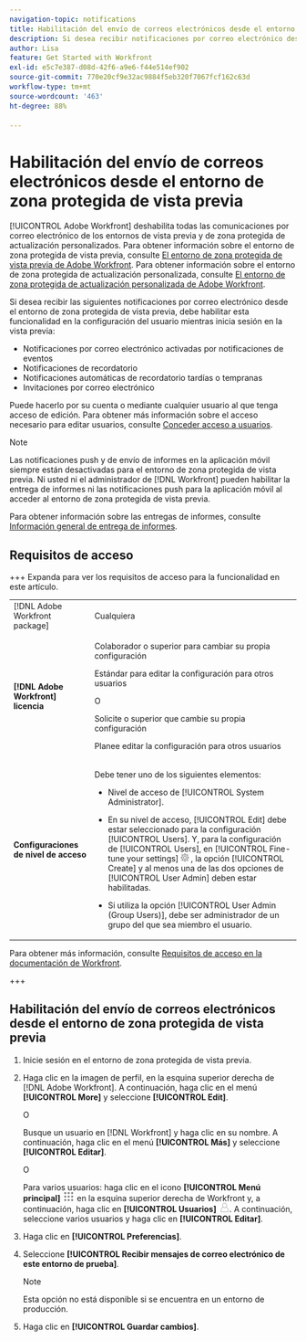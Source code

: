```yaml
---
navigation-topic: notifications
title: Habilitación del envío de correos electrónicos desde el entorno de zona protegida de vista previa
description: Si desea recibir notificaciones por correo electrónico desde el entorno de zona protegida de vista previa, debe habilitar esta funcionalidad en la configuración del usuario mientras inicia sesión en la vista previa.
author: Lisa
feature: Get Started with Workfront
exl-id: e5c7e387-d08d-42f6-a9e6-f44e514ef902
source-git-commit: 770e20cf9e32ac9884f5eb320f7067fcf162c63d
workflow-type: tm+mt
source-wordcount: '463'
ht-degree: 88%

---
```


# Habilitación del envío de correos electrónicos desde el entorno de zona protegida de vista previa

[!UICONTROL Adobe Workfront] deshabilita todas las comunicaciones por correo electrónico de los entornos de vista previa y de zona protegida de actualización personalizados. Para obtener información sobre el entorno de zona protegida de vista previa, consulte [El entorno de zona protegida de vista previa de Adobe Workfront](../../administration-and-setup/set-up-workfront/workfront-testing-environments/wf-preview-sandbox-environment.md). Para obtener información sobre el entorno de zona protegida de actualización personalizada, consulte [El entorno de zona protegida de actualización personalizada de Adobe Workfront](../../administration-and-setup/set-up-workfront/workfront-testing-environments/wf-custom-refresh-sandbox-environment.md).

Si desea recibir las siguientes notificaciones por correo electrónico desde el entorno de zona protegida de vista previa, debe habilitar esta funcionalidad en la configuración del usuario mientras inicia sesión en la vista previa:

* Notificaciones por correo electrónico activadas por notificaciones de eventos
* Notificaciones de recordatorio
* Notificaciones automáticas de recordatorio tardías o tempranas
* Invitaciones por correo electrónico

Puede hacerlo por su cuenta o mediante cualquier usuario al que tenga acceso de edición. Para obtener más información sobre el acceso necesario para editar usuarios, consulte [Conceder acceso a usuarios](../../administration-and-setup/add-users/configure-and-grant-access/grant-access-other-users.md).

>[!NOTE]
>
>Las notificaciones push y de envío de informes en la aplicación móvil siempre están desactivadas para el entorno de zona protegida de vista previa. Ni usted ni el administrador de [!DNL Workfront] pueden habilitar la entrega de informes ni las notificaciones push para la aplicación móvil al acceder al entorno de zona protegida de vista previa.
>
>Para obtener información sobre las entregas de informes, consulte [Información general de entrega de informes](../../reports-and-dashboards/reports/creating-and-managing-reports/set-up-report-deliveries.md).

## Requisitos de acceso

+++ Expanda para ver los requisitos de acceso para la funcionalidad en este artículo.

<table style="table-layout:auto"> 
 <col> 
 </col> 
 <col> 
 </col> 
 <tbody> 
  <tr> 
   <td role="rowheader">[!DNL Adobe Workfront package]</strong></td> 
   <td> <p>Cualquiera</p> </td> 
  </tr> 
  <tr> 
   <td role="rowheader"><strong>[!DNL Adobe Workfront] licencia</strong></td> 
   <td> 
   <p>Colaborador o superior para cambiar su propia configuración</p> <p>Estándar para editar la configuración para otros usuarios</p> 
   O
   <p> Solicite o superior que cambie su propia configuración</p> <p>Planee editar la configuración para otros usuarios</p> </td> 
  </tr> 
  <tr> 
   <td role="rowheader"><strong>Configuraciones de nivel de acceso</strong></td> 
   <td> <p>Debe tener uno de los siguientes elementos:</p> 
    <ul> 
     <li> <p>Nivel de acceso de [!UICONTROL System Administrator].</p> </li> 
     <li> <p>En su nivel de acceso, [!UICONTROL Edit] debe estar seleccionado para la configuración [!UICONTROL Users]. Y, para la configuración de [!UICONTROL Users], en [!UICONTROL Fine-tune your settings] <img src="assets/gear-icon-in-access-levels.png"> , la opción [!UICONTROL Create] y al menos una de las dos opciones de [!UICONTROL User Admin] deben estar habilitadas. </li> 
     <li>Si utiliza la opción [!UICONTROL User Admin (Group Users)], debe ser administrador de un grupo del que sea miembro el usuario.</li> 
    </ul> </td> 
  </tr> 
 </tbody> 
</table>


Para obtener más información, consulte [Requisitos de acceso en la documentación de Workfront](/help/quicksilver/administration-and-setup/add-users/access-levels-and-object-permissions/access-level-requirements-in-documentation.md).

+++

## Habilitación del envío de correos electrónicos desde el entorno de zona protegida de vista previa

1. Inicie sesión en el entorno de zona protegida de vista previa.
1. Haga clic en la imagen de perfil, en la esquina superior derecha de [!DNL Adobe Workfront]. A continuación, haga clic en el menú **[!UICONTROL More]** y seleccione **[!UICONTROL Edit]**.

   O

   Busque un usuario en [!DNL Workfront] y haga clic en su nombre. A continuación, haga clic en el menú **[!UICONTROL Más]** y seleccione **[!UICONTROL Editar]**.

   O

   Para varios usuarios: haga clic en el icono **[!UICONTROL Menú principal]** ![Icono del menú principal](assets/main-menu-icon.png) en la esquina superior derecha de Workfront y, a continuación, haga clic en **[!UICONTROL Usuarios]** ![Icono del usuario](assets/users-icon-in-main-menu.png).  A continuación, seleccione varios usuarios y haga clic en **[!UICONTROL Editar]**.

1. Haga clic en **[!UICONTROL Preferencias]**.
1. Seleccione **[!UICONTROL Recibir mensajes de correo electrónico de este entorno de prueba]**.

   >[!NOTE]
   >
   >Esta opción no está disponible si se encuentra en un entorno de producción.

1. Haga clic en **[!UICONTROL Guardar cambios]**.
